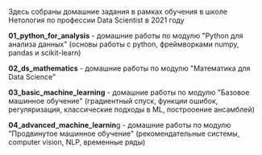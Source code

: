 Здесь собраны домашние задания в рамках обучения в школе Нетология по профессии Data Scientist в 2021 году

**01_python_for_analysis** - домашние работы по модулю "Python для анализа данных" (основы работы с python, фреймворками numpy, pandas и scikit-learn)  

**02_ds_mathematics** - домашние работы по модулю "Математика для Data Science"  

**03_basic_machine_learning** - домашние работы по модулю "Базовое машинное обучение" (градиентный спуск, функции ошибок, регуляризация, классические подходы в ML, построоение ансамблей)  

**04_advanced_machine_learnin**g - домашние работы по модулю "Продвинутое машинное обучение" (рекомендательные системы, computer vision, NLP, временные ряды)  
